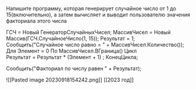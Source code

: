 Напишите программу, которая генерирует случайное число от 1 до 15(включительно), а затем вычисляет и выводит пользователю значения факториала этого числа



ГСЧ = Новый ГенераторСлучайныхЧисел;
МассивЧисел = Новый Массив(ГСЧ.СлучайноеЧисло(1, 15));
Результат = 1; 
Сообщить("Случайное число равно = " + МассивЧисел.Количество());
Для  Элемент = 0 По МассивЧисел.ВГраница()  Цикл    
	 Результат = Результат * (Элемент + 1) ;
 КонецЦикла;       
 
 Сообщить("Факториал по числу равен " + Результат);


![[Pasted image 20230918154242.png]] [[2023 год]]